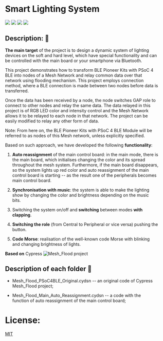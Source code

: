 # Smart Lighting System

![](https://img.shields.io/badge/-status:wip-5319e7.svg)
![](https://img.shields.io/github/license/damoklov/nasa.svg)
![](https://img.shields.io/github/languages/code-size/denysgerasymuk799/Smart_lighting_system.svg)
![](https://img.shields.io/github/last-commit/denysgerasymuk799/Smart_lighting_system.svg)
    
## Description: :sparkler:

**The main target** of the project is to design a dynamic system of lighting devices on the soft and hard level,
which have special functionality and can be controlled with the main board or your smartphone via Bluetooth.

This  project  demonstrates how  to  transform  BLE  Pioneer  Kits  with  PSoC  4  BLE  into  nodes  of  a  Mesh  Network 
and  relay common  data  over  that  network  using  flooding mechanism.  This  project  employs  connection  method,
where  a  BLE connection  is  made  between  two  nodes  before  data  is  transferred.
    
Once  the  data  has  been  received  by  a  node,  the  node switches GAP role to connect to other nodes and relay the same data.
The data relayed in this project is of RGB LED color and  intensity  control  and  the  Mesh  Network  allows  it
to  be  relayed  to  each  node  in  that  network. The  project  can  be  easily modified to relay any other form of data.


Note: From here on, the BLE Pioneer Kits with PSoC 4 BLE Module will be referred to as nodes of this Mesh network,
unless explicitly specified.
 
Based on such approach, we have developed the following **functionality**:

1. **Auto reassignment** of the main control board: in the main mode, there is the main board, which initialises changing the color
and its spread throughout the mesh system. Furthermore, if the main board disappears, so the system lights up red color
and auto reassignment of the main control board is starting -- as the result one of the peripherals becomes main control board.

2. **Synchronisation with music**: the system is able to make the lighting show by changing the color and brightness
depending on the music bits.
 
3. Switching the system on/off and **switching** between modes **with clapping**.

4. **Switching the role** (from Central to Peripheral or vice versa) pushing the button.

5. **Code Morse**: realisation of the well-known code Morse with blinking and changing brightness of lights.    


**Based on** Cypress ![Mesh_Flood project](https://github.com/Cypresssemiconductorco/PSoC-4-BLE/tree/master/100_Projects_in_100_Days/Day049_BLE_Mesh_Flood)


## Description of each folder :pushpin:

- Mesh_Flood_PSoC4BLE_Original.cydsn -- an original code of Cypress Mesh_Flood project;

- Mesh_Flood_Main_Auto_Reassignment.cydsn -- a code with the function of auto reassignment of the main control board;

# License:
[MIT](https://choosealicense.com/licenses/mit/)

